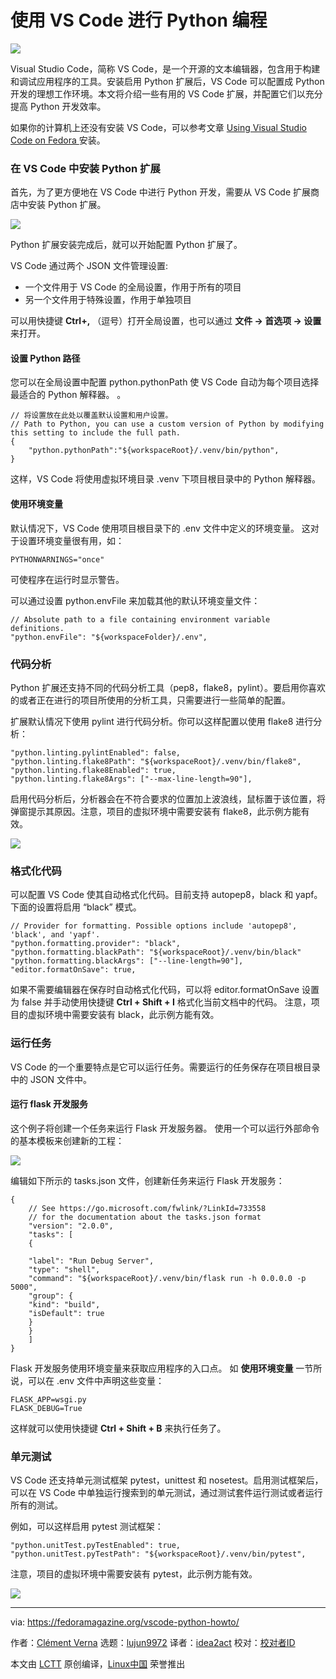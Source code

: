 使用 VS Code 进行 Python 编程
======

![](https://fedoramagazine.org/wp-content/uploads/2018/07/pythonvscode-816x345.jpg)

Visual Studio Code，简称 VS Code，是一个开源的文本编辑器，包含用于构建和调试应用程序的工具。安装启用 Python 扩展后，VS Code 可以配置成 Python 开发的理想工作环境。本文将介绍一些有用的 VS Code 扩展，并配置它们以充分提高 Python 开发效率。

如果你的计算机上还没有安装 VS Code，可以参考文章 [Using Visual Studio Code on Fedora ](https://fedoramagazine.org/using-visual-studio-code-fedora/) 安装。

### 在 VS Code 中安装 Python 扩展

首先，为了更方便地在 VS Code 中进行 Python 开发，需要从 VS Code 扩展商店中安装 Python 扩展。

![][2]

Python 扩展安装完成后，就可以开始配置 Python 扩展了。

VS Code 通过两个 JSON 文件管理设置:

  * 一个文件用于 VS Code 的全局设置，作用于所有的项目
  * 另一个文件用于特殊设置，作用于单独项目

可以用快捷键 **Ctrl+,** （逗号）打开全局设置，也可以通过 **文件 -> 首选项 -> 设置** 来打开。

#### 设置 Python 路径

您可以在全局设置中配置 python.pythonPath 使 VS Code 自动为每个项目选择最适合的 Python 解释器。 。
```
// 将设置放在此处以覆盖默认设置和用户设置。
// Path to Python, you can use a custom version of Python by modifying this setting to include the full path.
{
    "python.pythonPath":"${workspaceRoot}/.venv/bin/python",
}
```

这样，VS Code 将使用虚拟环境目录 .venv 下项目根目录中的 Python 解释器。

#### 使用环境变量

默认情况下，VS Code 使用项目根目录下的 .env 文件中定义的环境变量。 这对于设置环境变量很有用，如：
```
PYTHONWARNINGS="once"
```

可使程序在运行时显示警告。

可以通过设置 python.envFile 来加载其他的默认环境变量文件：
```
// Absolute path to a file containing environment variable definitions.
"python.envFile": "${workspaceFolder}/.env",
```

### 代码分析

Python 扩展还支持不同的代码分析工具（pep8，flake8，pylint）。要启用你喜欢的或者正在进行的项目所使用的分析工具，只需要进行一些简单的配置。

扩展默认情况下使用 pylint 进行代码分析。你可以这样配置以使用 flake8 进行分析：
```
"python.linting.pylintEnabled": false,
"python.linting.flake8Path": "${workspaceRoot}/.venv/bin/flake8",
"python.linting.flake8Enabled": true,
"python.linting.flake8Args": ["--max-line-length=90"],
```

启用代码分析后，分析器会在不符合要求的位置加上波浪线，鼠标置于该位置，将弹窗提示其原因。注意，项目的虚拟环境中需要安装有 flake8，此示例方能有效。

![][3]

### 格式化代码

可以配置 VS Code 使其自动格式化代码。目前支持 autopep8，black 和 yapf。下面的设置将启用 “black” 模式。
```
// Provider for formatting. Possible options include 'autopep8', 'black', and 'yapf'.
"python.formatting.provider": "black",
"python.formatting.blackPath": "${workspaceRoot}/.venv/bin/black"
"python.formatting.blackArgs": ["--line-length=90"],
"editor.formatOnSave": true,
```

如果不需要编辑器在保存时自动格式化代码，可以将 editor.formatOnSave 设置为 false 并手动使用快捷键 **Ctrl + Shift + I** 格式化当前文档中的代码。 注意，项目的虚拟环境中需要安装有 black，此示例方能有效。

### 运行任务

VS Code 的一个重要特点是它可以运行任务。需要运行的任务保存在项目根目录中的 JSON 文件中。

#### 运行 flask 开发服务

这个例子将创建一个任务来运行 Flask 开发服务器。 使用一个可以运行外部命令的基本模板来创建新的工程：

![][4]

编辑如下所示的 tasks.json 文件，创建新任务来运行 Flask 开发服务：
```
{
    // See https://go.microsoft.com/fwlink/?LinkId=733558
    // for the documentation about the tasks.json format
    "version": "2.0.0",
    "tasks": [
    {

    "label": "Run Debug Server",
    "type": "shell",
    "command": "${workspaceRoot}/.venv/bin/flask run -h 0.0.0.0 -p 5000",
    "group": {
    "kind": "build",
    "isDefault": true
    }
    }
    ]
}
```

Flask 开发服务使用环境变量来获取应用程序的入口点。 如 **使用环境变量** 一节所说，可以在 .env 文件中声明这些变量：
```
FLASK_APP=wsgi.py
FLASK_DEBUG=True
```

这样就可以使用快捷键 **Ctrl + Shift + B** 来执行任务了。

### 单元测试

VS Code 还支持单元测试框架 pytest，unittest 和 nosetest。启用测试框架后，可以在 VS Code 中单独运行搜索到的单元测试，通过测试套件运行测试或者运行所有的测试。

例如，可以这样启用 pytest 测试框架：
```
"python.unitTest.pyTestEnabled": true,
"python.unitTest.pyTestPath": "${workspaceRoot}/.venv/bin/pytest",
```

注意，项目的虚拟环境中需要安装有 pytest，此示例方能有效。

![][5]


--------------------------------------------------------------------------------

via: https://fedoramagazine.org/vscode-python-howto/

作者：[Clément Verna][a]
选题：[lujun9972](https://github.com/lujun9972)
译者：[idea2act](https://github.com/idea2act)
校对：[校对者ID](https://github.com/校对者ID)

本文由 [LCTT](https://github.com/LCTT/TranslateProject) 原创编译，[Linux中国](https://linux.cn/) 荣誉推出

[a]:https://fedoramagazine.org
[1]:https://fedoramagazine.org/using-visual-studio-code-fedora/
[2]:https://fedoramagazine.org/wp-content/uploads/2018/07/Peek-2018-07-27-09-44.gif
[3]:https://fedoramagazine.org/wp-content/uploads/2018/07/Peek-2018-07-27-12-05.gif
[4]:https://fedoramagazine.org/wp-content/uploads/2018/07/Peek-2018-07-27-13-26.gif
[5]:https://fedoramagazine.org/wp-content/uploads/2018/07/Peek-2018-07-27-15-33.gif
